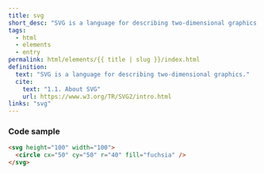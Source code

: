 ```yaml
---
title: svg
short_desc: "SVG is a language for describing two-dimensional graphics."
tags:
  - html
  - elements
  - entry
permalink: html/elements/{{ title | slug }}/index.html
definition:
  text: "SVG is a language for describing two-dimensional graphics."
  cite:
    text: "1.1. About SVG"
    url: https://www.w3.org/TR/SVG2/intro.html
links: "svg"
---
```

<h3><span>Code sample</span></h3>

```html
<svg height="100" width="100">
  <circle cx="50" cy="50" r="40" fill="fuchsia" />
</svg> 
```
